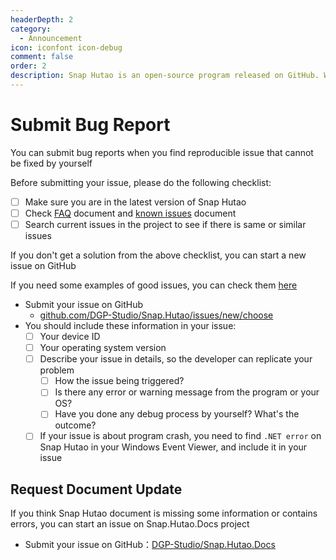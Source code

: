 ```yaml
---
headerDepth: 2
category:
  - Announcement
icon: iconfont icon-debug
comment: false
order: 2
description: Snap Hutao is an open-source program released on GitHub. We also utilize the GitHub Issues feature to collect feedback and address any issues. You can submit problem reports through GitHub Issues.
---
```


# Submit Bug Report

You can submit bug reports when you find reproducible issue that cannot be fixed by yourself

Before submitting your issue, please do the following checklist:

- [ ] Make sure you are in the latest version of Snap Hutao
- [ ] Check [FAQ](../advanced/FAQ.md) document and [known issues](../advanced/known-issue.md) document
- [ ] Search current issues in the project to see if there is same or similar issues

If you don't get a solution from the above checklist, you can start a new issue on GitHub

If you need some examples of good issues, you can check them [here](https://github.com/DGP-Studio/Snap.Hutao/issues?q=is%3Aissue+label%3A%E4%BC%98%E8%B4%A8%E9%97%AE%E9%A2%98+is%3Aclosed)

- Submit your issue on GitHub
  - [github.com/DGP-Studio/Snap.Hutao/issues/new/choose](https://github.com/DGP-Studio/Snap.Hutao/issues/new/choose)
- You should include these information in your issue:
  - [ ] Your device ID
  - [ ] Your operating system version
  - [ ] Describe your issue in details, so the developer can replicate your problem
    - [ ] How the issue being triggered?
    - [ ] Is there any error or warning message from the program or your OS?
    - [ ] Have you done any debug process by yourself? What's the outcome?
  - [ ] If your issue is about program crash, you need to find `.NET error` on Snap Hutao in your Windows Event Viewer,
        and include it in your issue

## Request Document Update

If you think Snap Hutao document is missing some information or contains errors, you can start an issue on Snap.Hutao.Docs project

- Submit your issue on GitHub：[DGP-Studio/Snap.Hutao.Docs](https://github.com/DGP-Studio/Snap.Hutao.Docs/issues/new/choose)
